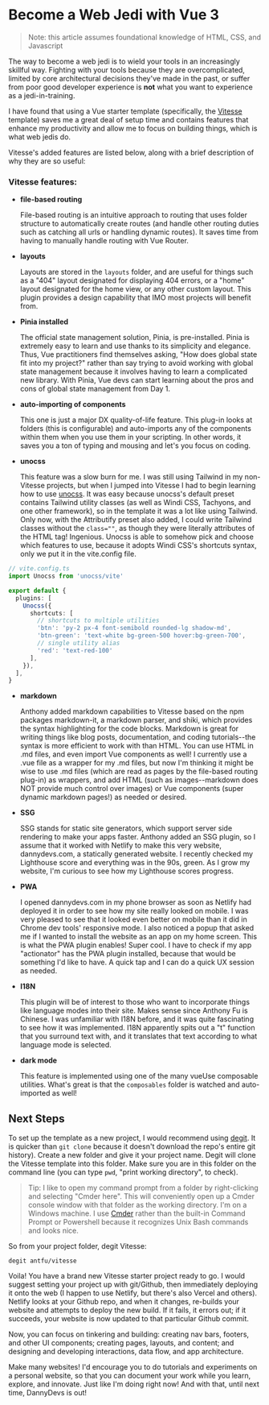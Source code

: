 # Become a Web Jedi with Vue 3

> Note: this article assumes foundational knowledge of HTML, CSS, and Javascript

The way to become a web jedi is to wield your tools in an increasingly skillful way. Fighting with your tools because they are overcomplicated,  limited by core architectural decisions they've made in the past, or suffer from poor good developer experience is **not** what you want to experience as a jedi-in-training.

I have found that using a Vue starter template (specifically, the [Vitesse](https://github.com/antfu/vitesse) template) saves me a great deal of setup time and contains features that enhance my productivity and allow me to focus on building things, which is what web jedis do.

Vitesse's added features are listed below, along with a brief description of why they are so useful:

### Vitesse features:

- **file-based routing**

  File-based routing is an intuitive approach to routing that uses folder structure to automatically create routes (and handle other routing duties such as catching all urls or handling dynamic routes). It saves time from having to manually handle routing with Vue Router.

- **layouts**

  Layouts are stored in the `layouts` folder, and are useful for things such as a "404" layout designated for displaying 404 errors, or a "home" layout designated for the home view, or any other custom layout. This plugin provides a design capability that IMO most projects will benefit from.

- **Pinia installed**

  The official state management solution, Pinia, is pre-installed. Pinia is extremely easy to learn and use thanks to its simplicity and elegance. Thus, Vue practitioners find themselves asking, "How does global state fit into my project?" rather than say trying to avoid working with global state management because it involves having to learn a complicated new library. With Pinia, Vue devs can start learning about the pros and cons of global state management from Day 1.

- **auto-importing of components**

  This one is just a major DX quality-of-life feature. This plug-in looks at folders (this is configurable) and auto-imports any of the components within them when you use them in your scripting. In other words, it saves you a ton of typing and mousing and let's you focus on coding.

- **unocss**

  This feature was a slow burn for me. I was still using Tailwind in my non-Vitesse projects, but when I jumped into Vitesse I had to begin learning how to use [unocss](https://github.com/unocss/unocss). It was easy because unocss's default preset contains Tailwind utility classes (as well as Windi CSS, Tachyons, and one other framework), so in the template it was a lot like using Tailwind. Only now, with the Attributify preset also added, I could write Tailwind classes without the `class=""`, as though they were literally attributes of the HTML tag! Ingenious. Unocss is able to somehow pick and choose which features to use, because it adopts Windi CSS's shortcuts syntax, only we put it in the vite.config file.

```ts
// vite.config.ts
import Unocss from 'unocss/vite'

export default {
  plugins: [
    Unocss({
      shortcuts: [
        // shortcuts to multiple utilities
        'btn': 'py-2 px-4 font-semibold rounded-lg shadow-md',
        'btn-green': 'text-white bg-green-500 hover:bg-green-700',
        // single utility alias
        'red': 'text-red-100'
      ],
    }),
  ],
}
```

- **markdown**

  Anthony added markdown capabilities to Vitesse based on the npm packages markdown-it, a markdown parser, and shiki, which provides the syntax highlighting for the code blocks. Markdown is great for writing things like blog posts, documentation, and coding tutorials--the syntax is more efficient to work with than HTML. You can use HTML in .md files, and even import Vue components as well! I currently use a .vue file as a wrapper for my .md files, but now I'm thinking it might be wise to use .md files (which are read as pages by the file-based routing plug-in) as wrappers, and add HTML (such as images--markdown does NOT provide much control over images) or Vue components (super dynamic markdown pages!) as needed or desired.

- **SSG**

  SSG stands for static site generators, which support server side rendering to make your apps faster. Anthony added an SSG plugin, so I assume that it worked with Netlify to make this very website, dannydevs.com, a statically generated website. I recently checked my Lighthouse score and everything was in the 90s, green. As I grow my website, I'm curious to see how my Lighthouse scores progress.

- **PWA**

  I opened dannydevs.com in my phone browser as soon as Netlify had deployed it in order to see how my site really looked on mobile. I was very pleased to see that it looked even better on mobile than it did in Chrome dev tools' responsive mode. I also noticed a popup that asked me if I wanted to install the website as an app on my home screen. This is what the PWA plugin enables! Super cool. I have to check if my app "actionator" has the PWA plugin installed, because that would be something I'd like to have. A quick tap and I can do a quick UX session as needed.

- **I18N**

  This plugin will be of interest to those who want to incorporate things like language modes into their site. Makes sense since Anthony Fu is Chinese. I was unfamiliar with I18N before, and it was quite fascinating to see how it was implemented. I18N apparently spits out a "t" function that you surround text with, and it translates that text according to what language mode is selected.

- **dark mode**

  This feature is implemented using one of the many vueUse composable utilities. What's great is that the `composables` folder is watched and auto-imported as well!

## Next Steps

To set up the template as a new project, I would recommend using [degit](https://github.com/Rich-Harris/degit). It is quicker than `git clone` because it doesn't download the repo's entire git history). Create a new folder and give it your project name. Degit will clone the Vitesse template into this folder. Make sure you are in this folder on the command line (you can type `pwd`, "print working directory", to check).

> Tip: I like to open my command prompt from a folder by right-clicking and selecting "Cmder here". This will conveniently open up a Cmder console window with that folder as the working directory. I'm on a Windows machine. I use [Cmder](https://github.com/cmderdev/cmder) rather than the built-in Command Prompt or Powershell because it recognizes Unix Bash commands and looks nice.

So from your project folder, degit Vitesse:

```
degit antfu/vitesse
```

Voila! You have a brand new Vitesse starter project ready to go. I would suggest setting your project up with git/Github, then immediately deploying it onto the web (I happen to use Netlify, but there's also Vercel and others). Netlify looks at your Github repo, and when it changes, re-builds your website and attempts to deploy the new build. If it fails, it errors out; if it succeeds, your website is now updated to that particular Github commit.

Now, you can focus on tinkering and building: creating nav bars, footers, and other UI components; creating pages, layouts, and content; and designing and developing interactions, data flow, and app architecture.

Make many websites! I'd encourage you to do tutorials and experiments on a personal website, so that you can document your work while you learn, explore, and innovate. Just like I'm doing right now! And with that, until next time, DannyDevs is out!
